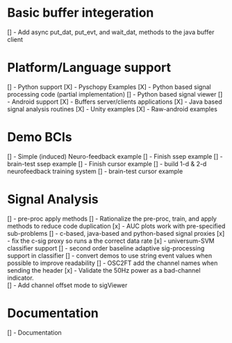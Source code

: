 Basic buffer integeration
=========================
[] - Add async put_dat, put_evt, and wait_dat, methods to the java buffer client

Platform/Language support
=========================
[] - Python support
  [X] - Pyschopy Examples
  [X] - Python based signal processing code  (partial implementation)
  [] - Python based signal viewer
[] - Android support
  [X] - Buffers server/clients applications
  [X] - Java based signal analysis routines
  [X] - Unity examples
  [X] - Raw-android examples

Demo BCIs
=========
[] - Simple (induced) Neuro-feedback example
[] - Finish ssep example
  [] - brain-test ssep example
[] - Finish cursor example
  [] - build 1-d & 2-d neurofeedback training system
  [] - brain-test cursor example

Signal Analysis
===============
[] - pre-proc apply methods
[] - Rationalize the pre-proc, train, and apply methods to reduce code duplication
[x] - AUC plots work with pre-specified sub-problems
[] - c-based, java-based and python-based signal proxies
  [x] - fix the c-sig proxy so runs a the correct data rate
[x] - universum-SVM classifier support
[] - second order baseline adaptive sig-processing support in classifier
[] - convert demos to use string event values when possible to improve readability
[] - OSC2FT add the channel names when sending the header
[x] - Validate the 50Hz power as a bad-channel indicator.  
  [] - Add channel offset mode to sigViewer

Documentation
=============
[] - Documentation
